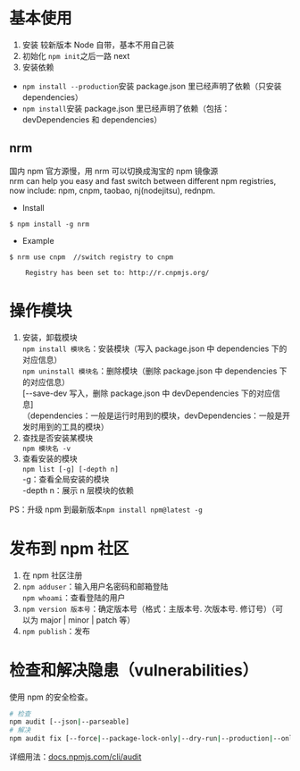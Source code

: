 # 基本使用

1.  安装
    较新版本 Node 自带，基本不用自己装
2.  初始化
    `npm init`之后一路 next
3.  安装依赖

-   `npm install --production`安装 package.json 里已经声明了依赖（只安装 dependencies）
-   `npm install`安装 package.json 里已经声明了依赖（包括：devDependencies 和 dependencies）

## nrm

国内 npm 官方源慢，用 nrm 可以切换成淘宝的 npm 镜像源\
nrm can help you easy and fast switch between different npm registries, now include: npm, cnpm, taobao, nj(nodejitsu), rednpm.

-   Install

`$ npm install -g nrm`

-   Example

<!---->

    $ nrm use cnpm  //switch registry to cnpm
     
        Registry has been set to: http://r.cnpmjs.org/

# 操作模块

1.  安装，卸载模块\
    `npm install 模块名`：安装模块（写入 package.json 中 dependencies 下的对应信息）\
    `npm uninstall 模块名`：删除模块（删除 package.json 中 dependencies 下的对应信息）\
    [--save-dev 写入，删除 package.json 中 devDependencies 下的对应信息]\
    （dependencies：一般是运行时用到的模块，devDependencies：一般是开发时用到的工具的模块）
2.  查找是否安装某模块\
    `npm 模块名 -v`
3.  查看安装的模块\
    `npm list [-g] [-depth n]`\
    -g：查看全局安装的模块\
    -depth n：展示 n 层模块的依赖

PS：升级 npm 到最新版本`npm install npm@latest -g`

# 发布到 npm 社区

1.  在 npm 社区注册
2.  `npm adduser`：输入用户名密码和邮箱登陆\
    `npm whoami`：查看登陆的用户
3.  `npm version 版本号`：确定版本号（格式：主版本号. 次版本号. 修订号）（可以为 major | minor | patch 等）
4.  `npm publish`：发布

# 检查和解决隐患（vulnerabilities）

使用 npm 的安全检查。

```bash
# 检查
npm audit [--json|--parseable]
# 解决
npm audit fix [--force|--package-lock-only|--dry-run|--production|--only=dev]
```

详细用法：[docs.npmjs.com/cli/audit](https://docs.npmjs.com/cli/audit)
